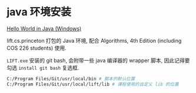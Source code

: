 # java 环境安装

[Hello World in Java (Windows)](https://lift.cs.princeton.edu/java/windows/)

lift.cs.princeton 打包的 Java 环境, 配合 Algorithms, 4th Edition (including COS 226 students) 使用.

`LIFT.exe` 安装的 git bash, 会附带一些 java 编译器的 wrapper 脚本,
因此记得要勾选 `install git bash` 复选框.

```bash
C:/Program Files/Git/usr/local/bin # 脚本的默认位置
C:/Program Files/Git/usr/local/lift/lib # 课程使用的自定义 lib 的位置
```
